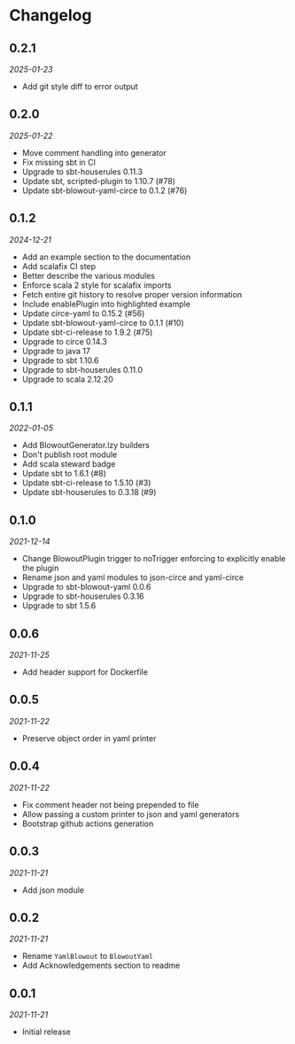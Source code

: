 # Changelog

## 0.2.1

_2025-01-23_

- Add git style diff to error output

## 0.2.0

_2025-01-22_

- Move comment handling into generator
- Fix missing sbt in CI
- Upgrade to sbt-houserules 0.11.3
- Update sbt, scripted-plugin to 1.10.7 (#78)
- Update sbt-blowout-yaml-circe to 0.1.2 (#76)

## 0.1.2

_2024-12-21_

- Add an example section to the documentation
- Add scalafix CI step
- Better describe the various modules
- Enforce scala 2 style for scalafix imports
- Fetch entire git history to resolve proper version information
- Include enablePlugin into highlighted example
- Update circe-yaml to 0.15.2 (#56)
- Update sbt-blowout-yaml-circe to 0.1.1 (#10)
- Update sbt-ci-release to 1.9.2 (#75)
- Upgrade to circe 0.14.3
- Upgrade to java 17
- Upgrade to sbt 1.10.6
- Upgrade to sbt-houserules 0.11.0
- Upgrade to scala 2.12.20

## 0.1.1

_2022-01-05_

- Add BlowoutGenerator.lzy builders
- Don't publish root module
- Add scala steward badge
- Update sbt to 1.6.1 (#8)
- Update sbt-ci-release to 1.5.10 (#3)
- Update sbt-houserules to 0.3.18 (#9)

## 0.1.0

_2021-12-14_

- Change BlowoutPlugin trigger to noTrigger enforcing to explicitly enable the plugin
- Rename json and yaml modules to json-circe and yaml-circe
- Upgrade to sbt-blowout-yaml 0.0.6
- Upgrade to sbt-houserules 0.3.16
- Upgrade to sbt 1.5.6

## 0.0.6

_2021-11-25_

- Add header support for Dockerfile

## 0.0.5

_2021-11-22_

- Preserve object order in yaml printer

## 0.0.4

_2021-11-22_

- Fix comment header not being prepended to file
- Allow passing a custom printer to json and yaml generators
- Bootstrap github actions generation

## 0.0.3

_2021-11-21_

- Add json module

## 0.0.2

_2021-11-21_

- Rename `YamlBlowout` to `BlowoutYaml`
- Add Acknowledgements section to readme

## 0.0.1

_2021-11-21_

- Initial release

